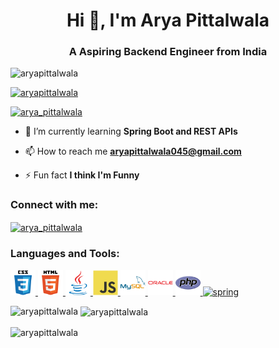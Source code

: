 <h1 align="center">Hi 👋, I'm Arya Pittalwala</h1>
<h3 align="center">A Aspiring Backend Engineer from India</h3>

<p align="left"> <img src="https://komarev.com/ghpvc/?username=aryapittalwala&label=Profile%20views&color=0e75b6&style=flat" alt="aryapittalwala" /> </p>

<p align="left"> <a href="https://github.com/ryo-ma/github-profile-trophy"><img src="https://github-profile-trophy.vercel.app/?username=aryapittalwala" alt="aryapittalwala" /></a> </p>

<p align="left"> <a href="https://twitter.com/arya_pittalwala" target="blank"><img src="https://img.shields.io/twitter/follow/arya_pittalwala?logo=twitter&style=for-the-badge" alt="arya_pittalwala" /></a> </p>

- 🌱 I’m currently learning **Spring Boot and REST APIs**

- 📫 How to reach me **aryapittalwala045@gmail.com**

- ⚡ Fun fact **I think I'm Funny**

<h3 align="left">Connect with me:</h3>
<p align="left">
<a href="https://twitter.com/arya_pittalwala" target="blank"><img align="center" src="https://raw.githubusercontent.com/rahuldkjain/github-profile-readme-generator/master/src/images/icons/Social/twitter.svg" alt="arya_pittalwala" height="30" width="40" /></a>
</p>

<h3 align="left">Languages and Tools:</h3>
<p align="left"> <a href="https://www.w3schools.com/css/" target="_blank" rel="noreferrer"> <img src="https://raw.githubusercontent.com/devicons/devicon/master/icons/css3/css3-original-wordmark.svg" alt="css3" width="40" height="40"/> </a> <a href="https://www.w3.org/html/" target="_blank" rel="noreferrer"> <img src="https://raw.githubusercontent.com/devicons/devicon/master/icons/html5/html5-original-wordmark.svg" alt="html5" width="40" height="40"/> </a> <a href="https://www.java.com" target="_blank" rel="noreferrer"> <img src="https://raw.githubusercontent.com/devicons/devicon/master/icons/java/java-original.svg" alt="java" width="40" height="40"/> </a> <a href="https://developer.mozilla.org/en-US/docs/Web/JavaScript" target="_blank" rel="noreferrer"> <img src="https://raw.githubusercontent.com/devicons/devicon/master/icons/javascript/javascript-original.svg" alt="javascript" width="40" height="40"/> </a> <a href="https://www.mysql.com/" target="_blank" rel="noreferrer"> <img src="https://raw.githubusercontent.com/devicons/devicon/master/icons/mysql/mysql-original-wordmark.svg" alt="mysql" width="40" height="40"/> </a> <a href="https://www.oracle.com/" target="_blank" rel="noreferrer"> <img src="https://raw.githubusercontent.com/devicons/devicon/master/icons/oracle/oracle-original.svg" alt="oracle" width="40" height="40"/> </a> <a href="https://www.php.net" target="_blank" rel="noreferrer"> <img src="https://raw.githubusercontent.com/devicons/devicon/master/icons/php/php-original.svg" alt="php" width="40" height="40"/> </a> <a href="https://spring.io/" target="_blank" rel="noreferrer"> <img src="https://www.vectorlogo.zone/logos/springio/springio-icon.svg" alt="spring" width="40" height="40"/> </a> </p>

<p><img align="left" src="https://github-readme-stats.vercel.app/api/top-langs?username=aryapittalwala&show_icons=true&locale=en&layout=compact" alt="aryapittalwala" /></p>

<p>&nbsp;<img align="center" src="https://github-readme-stats.vercel.app/api?username=aryapittalwala&show_icons=true&locale=en" alt="aryapittalwala" /></p>

<p><img align="center" src="https://github-readme-streak-stats.herokuapp.com/?user=aryapittalwala&" alt="aryapittalwala" /></p>
